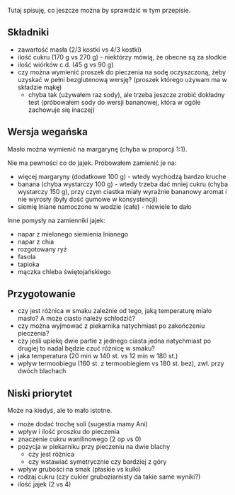 Tutaj spisuję, co jeszcze można by sprawdzić w tym przepisie.


Składniki
---------

* zawartość masła (2/3 kostki vs 4/3 kostki)
* ilość cukru (170 g vs 270 g) - niektórzy mówią, że obecne są za słodkie
* ilość wiórków c.d. (45 g vs 90 g)
* czy można wymienić proszek do pieczenia na sodę oczyszczoną, żeby uzyskać w
  pełni bezglutenową wersję? (proszek którego używam ma w składzie mąkę)
    * chyba tak (używałem raz sody), ale trzeba jeszcze zrobić dokładny test
      (próbowałem sody do wersji bananowej, która w ogóle zachowuje się
      inaczej)


Wersja wegańska
---------------

Masło można wymienić na margarynę (chyba w proporcji 1:1).

Nie ma pewności co do jajek. Próbowałem zamienić je na:

* więcej margaryny (dodatkowe 100 g) - wtedy wychodzą bardzo kruche
* banana (chyba wystarczy 100 g) - wtedy trzeba dać mniej cukru (chyba
  wystarczy 150 g), przy czym ciastka miały wyraźnie bananowy aromat i nie
  wyrosły (były dość gumowe w konsystencji)
* siemię lniane namoczone w wodzie (całe) - niewiele to dało

Inne pomysły na zamienniki jajek:

* napar z mielonego siemienia lnianego
* napar z chia
* rozgotowany ryż
* fasola
* tapioka
* mączka chleba świętojańskiego


Przygotowanie
-------------

* czy jest różnica w smaku zależnie od tego, jaką temperaturę miało masło? A
  może ciasto należy schłodzić?
* czy można wyjmować z piekarnika natychmiast po zakończeniu pieczenia?
* czy jeśli upiekę dwie partie z jednego ciasta jedna natychmiast po drugiej to
  nadal będzie czuć różnicę w smaku?
* jaka temperatura (20 min w 140 st. vs 12 min w 180 st.)
* wpływ termoobiegu (160 st. z termoobiegiem vs 180 st. bez), zwł. przy dwóch
  blachach


Niski priorytet
---------------

Może na kiedyś, ale to mało istotne.

* może dodać trochę soli (sugestia mamy Ani)
* wpływ i ilość proszku do pieczenia
* znaczenie cukru wanilinowego (2 op vs 0)
* pozycja w piekarniku przy pieczeniu na dwie blachy
    * czy jest różnica
    * czy wstawiać symetrycznie czy bardziej z góry
* wpływ grubości na smak (płaskie vs kulki)
* rodzaj cukru (czy cukier gruboziarnisty da takie same wyniki?)
* ilość jajek (2 vs 4)
